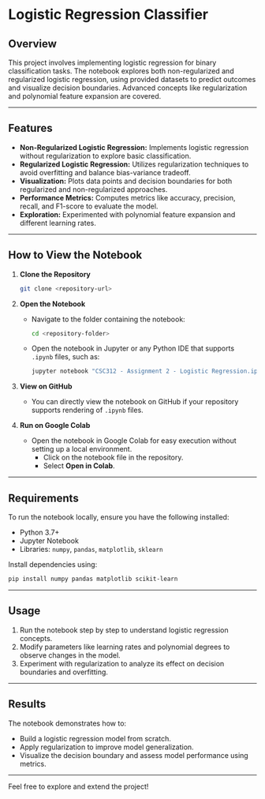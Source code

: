 # Logistic Regression Classifier

## Overview
This project involves implementing logistic regression for binary classification tasks. The notebook explores both non-regularized and regularized logistic regression, using provided datasets to predict outcomes and visualize decision boundaries. Advanced concepts like regularization and polynomial feature expansion are covered.

---

## Features
- **Non-Regularized Logistic Regression:** Implements logistic regression without regularization to explore basic classification.
- **Regularized Logistic Regression:** Utilizes regularization techniques to avoid overfitting and balance bias-variance tradeoff.
- **Visualization:** Plots data points and decision boundaries for both regularized and non-regularized approaches.
- **Performance Metrics:** Computes metrics like accuracy, precision, recall, and F1-score to evaluate the model.
- **Exploration:** Experimented with polynomial feature expansion and different learning rates.

---

## How to View the Notebook

1. **Clone the Repository**
   ```bash
   git clone <repository-url>
   ```

2. **Open the Notebook**
   - Navigate to the folder containing the notebook:
     ```bash
     cd <repository-folder>
     ```
   - Open the notebook in Jupyter or any Python IDE that supports `.ipynb` files, such as:
     ```bash
     jupyter notebook "CSC312 - Assignment 2 - Logistic Regression.ipynb"
     ```

3. **View on GitHub**
   - You can directly view the notebook on GitHub if your repository supports rendering of `.ipynb` files.

4. **Run on Google Colab**
   - Open the notebook in Google Colab for easy execution without setting up a local environment.
     - Click on the notebook file in the repository.
     - Select **Open in Colab**.

---

## Requirements
To run the notebook locally, ensure you have the following installed:
- Python 3.7+
- Jupyter Notebook
- Libraries: `numpy`, `pandas`, `matplotlib`, `sklearn`

Install dependencies using:
```bash
pip install numpy pandas matplotlib scikit-learn
```

---

## Usage
1. Run the notebook step by step to understand logistic regression concepts.
2. Modify parameters like learning rates and polynomial degrees to observe changes in the model.
3. Experiment with regularization to analyze its effect on decision boundaries and overfitting.

---

## Results
The notebook demonstrates how to:
- Build a logistic regression model from scratch.
- Apply regularization to improve model generalization.
- Visualize the decision boundary and assess model performance using metrics.

---

Feel free to explore and extend the project!
